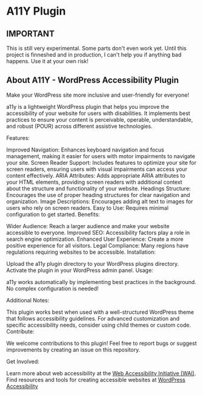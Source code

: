 # A11Y Plugin

## IMPORTANT

This is still very experimental. Some parts don't even work yet.
Until this project is finneshed and in production, I can't help you if anything bad happens. 
Use it at your own risk!

## About A11Y - WordPress Accessibility Plugin
Make your WordPress site more inclusive and user-friendly for everyone!

a11y is a lightweight WordPress plugin that helps you improve the accessibility of your website for users with disabilities. It implements best practices to ensure your content is perceivable, operable, understandable, and robust (POUR) across different assistive technologies.

Features:

Improved Navigation: Enhances keyboard navigation and focus management, making it easier for users with motor impairments to navigate your site.
Screen Reader Support: Includes features to optimize your site for screen readers, ensuring users with visual impairments can access your content effectively.
ARIA Attributes: Adds appropriate ARIA attributes to your HTML elements, providing screen readers with additional context about the structure and functionality of your website.
Headings Structure: Encourages the use of proper heading structures for clear navigation and organization.
Image Descriptions: Encourages adding alt text to images for users who rely on screen readers.
Easy to Use: Requires minimal configuration to get started.
Benefits:

Wider Audience: Reach a larger audience and make your website accessible to everyone.
Improved SEO: Accessibility factors play a role in search engine optimization.
Enhanced User Experience: Create a more positive experience for all visitors.
Legal Compliance: Many regions have regulations requiring websites to be accessible.
Installation:

Upload the a11y plugin directory to your WordPress plugins directory.
Activate the plugin in your WordPress admin panel.
Usage:

a11y works automatically by implementing best practices in the background. No complex configuration is needed!

Additional Notes:

This plugin works best when used with a well-structured WordPress theme that follows accessibility guidelines.
For advanced customization and specific accessibility needs, consider using child themes or custom code.
Contribute:

We welcome contributions to this plugin! Feel free to report bugs or suggest improvements by creating an issue on this repository.

Get Involved:


Learn more about web accessibility at the [Web Accessibility Initiative (WAI)](https://www.w3.org/WAI/).
Find resources and tools for creating accessible websites at [WordPress Accessibility](https://wordpress.org/plugins/accessibility/)